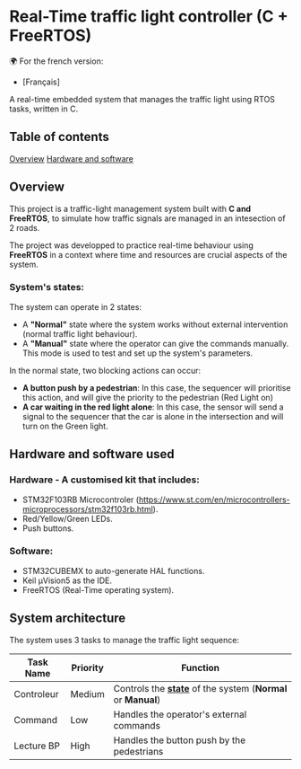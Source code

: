 # Real-Time traffic light controller (C + FreeRTOS)
:earth_africa: For the french version:
 - [Français] 

 A real-time embedded system that manages the traffic light using RTOS tasks, written in C.

## Table of contents
[Overview](#overview)
[Hardware and software](#hardware--and--software--used)


## Overview 
This project is a traffic-light management system built with **C and FreeRTOS**, to simulate how traffic signals are managed in an intesection of 2 roads.

The project was developped to practice real-time behaviour using **FreeRTOS** in a context where time and resources are crucial aspects of the system. 

### System's states: 

The system can operate in 2 states:
 - A **"Normal"** state where the system works without external intervention (normal traffic light behaviour).
 - A **"Manual"** state where the operator can give the commands manually. This mode is used to test and set up the system's parameters.

 In the normal state, two blocking actions can occur:
  - **A button push by a pedestrian**: In this case, the sequencer will prioritise this action, and will give the priority to the pedestrian (Red Light on)
  - **A car waiting in the red light alone**: In this case, the sensor will send a signal to the sequencer that the car is alone in the intersection and will turn on the Green light. 

## Hardware and software used

### Hardware - A customised kit that includes:

 - STM32F103RB Microcontroler (https://www.st.com/en/microcontrollers-microprocessors/stm32f103rb.html).
 - Red/Yellow/Green LEDs.
 - Push buttons.

### Software: 

 - STM32CUBEMX to auto-generate HAL functions.
 - Keil µVision5 as the IDE.
 - FreeRTOS (Real-Time operating system).

## System architecture

The system uses 3 tasks to manage the traffic light sequence:


| Task Name        | Priority | Function |
|-----------------|----------|---------|
| Controleur     | Medium     | Controls the **[state](#systems-states)** of the system (**Normal** or **Manual**) |
| Command  | Low     | Handles the operator's external commands |
| Lecture BP  | High   | Handles the button push by the pedestrians |



